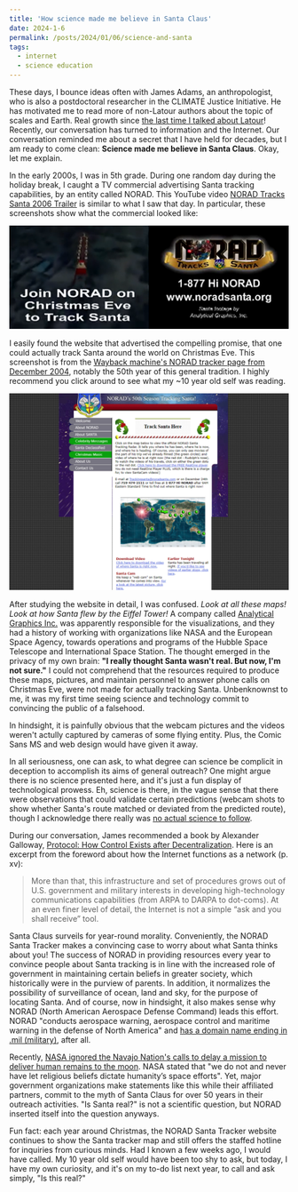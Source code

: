 ```yaml
---
title: 'How science made me believe in Santa Claus'
date: 2024-1-6
permalink: /posts/2024/01/06/science-and-santa
tags:
  - internet
  - science education
---
```

These days, I bounce ideas often with James Adams, an anthropologist, who is also a postdoctoral researcher in the CLIMATE Justice Initiative. He has motivated me to read more of non-Latour authors about the topic of scales and Earth. Real growth since [the last time I talked about Latour](https://thi-truong.github.io/posts/2022/01/16/thoughts-reading-latour)! Recently, our conversation has turned to information and the Internet. Our conversation reminded me about a secret that I have held for decades, but I am ready to come clean: **Science made me believe in Santa Claus**. Okay, let me explain.

In the early 2000s, I was in 5th grade. During one random day during the holiday break, I caught a TV commercial advertising Santa tracking capabilities, by an entity called NORAD. This YouTube video [NORAD Tracks Santa 2006 Trailer](youtube.com/watch?v=XcMvAeic-sY) is similar to what I saw that day. In particular, these screenshots show what the commercial looked like:

<img src="/images/NORAD_commercial_2006.png" alt="Screenshots of commercial showing graphics of Santa Claus and reindeer over a neighborhood, with text: Join NORAD on Christmas Eve to Track Santa. 1-877-Hi NORAD www.noradsanta.org, Santa footage by Analytical Graphics, Inc.">

I easily found the website that advertised the compelling promise, that one could actually track Santa around the world on Christmas Eve. This screenshot is from the [Wayback machine's NORAD tracker page from December 2004](https://web.archive.org/web/20041230202809/http://www.noradsanta.org/english/radar/index.html), notably the 50th year of this general tradition. I highly recommend you click around to see what my ~10 year old self was reading.

<img src="/images/NORAD_Track_Santa_Here_2004.png" alt="Screenshot of NORAD Santa Tracker page from December 2004 showing map and links to learn more">

After studying the website in detail, I was confused. *Look at all these maps! Look at how Santa flew by the Eiffel Tower!* A company called [Analytical Graphics Inc.](https://web.archive.org/web/20041230211209/http://www.noradsanta.org/english/aboutus/aboutagi.html) was apparently responsible for the visualizations, and they had a history of working with organizations like NASA and the European Space Agency, towards operations and programs of the Hubble Space Telescope and International Space Station. The thought emerged in the privacy of my own brain: **"I really thought Santa wasn't real. But now, I'm not sure."** I could not comprehend that the resources required to produce these maps, pictures, and maintain personnel to answer phone calls on Christmas Eve, were not made for actually tracking Santa. Unbenknownst to me, it was my first time seeing science and technology commit to convincing the public of a falsehood. 

In hindsight, it is painfully obvious that the webcam pictures and the videos weren't actully captured by cameras of some flying entity. Plus, the Comic Sans MS and web design would have given it away.

In all seriousness, one can ask, to what degree can science be complicit in deception to accomplish its aims of general outreach? One might argue there is no science presented here, and it's just a fun display of technological prowess. Eh, science is there, in the vague sense that there were observations that could validate certain predictions (webcam shots to show whether Santa's route matched or deviated from the predicted route), though I acknowledge there really was [no actual science to follow](https://www.philosophyetc.net/2021/01/theres-no-such-thing-as-following.html).

During our conversation, James recommended a book by Alexander Galloway, [Protocol: How Control Exists after Decentralization](https://mitpress.mit.edu/9780262572330/protocol/). Here is an excerpt from the foreword about how the Internet functions as a network (p. xv):

> More than that, this infrastructure and set of procedures grows out of U.S. government and military interests in developing high-technology communications capabilities (from ARPA to DARPA to dot-coms). At an even finer level of detail, the Internet is not a simple “ask and you shall receive” tool.

Santa Claus surveils for year-round morality. Conveniently, the NORAD Santa Tracker makes a convincing case to worry about what Santa thinks about you! The success of NORAD in providing resources every year to convince people about Santa tracking is in line with the increased role of government in maintaining certain beliefs in greater society, which historically were in the purview of parents. In addition, it normalizes the possibility of surveillance of ocean, land and sky, for the purpose of locating Santa. And of course, now in hindsight, it also makes sense why NORAD (North American Aerospace Defense Command) leads this effort. NORAD "conducts aerospace warning, aerospace control and maritime warning in the defense of North America" and [has a domain name ending in .mil (military)](https://www.norad.mil/), after all.

Recently, [NASA ignored the Navajo Nation's calls to delay a mission to deliver human remains to the moon](https://www.space.com/nasa-responds-navajo-nation-objection-human-remains-moon). NASA stated that "we do not and never have let religious beliefs dictate humanity’s space efforts". Yet, major government organizations make statements like this while their affiliated partners, commit to the myth of Santa Claus for over 50 years in their outreach activities. "Is Santa real?" is not a scientific question, but NORAD inserted itself into the question anyways.

Fun fact: each year around Christmas, the NORAD Santa Tracker website continues to show the Santa tracker map and still offers the staffed hotline for inquiries from curious minds. Had I known a few weeks ago, I would have called. My 10 year old self would have been too shy to ask, but today, I have my own curiosity, and it's on my to-do list next year, to call and ask simply, "Is this real?"
